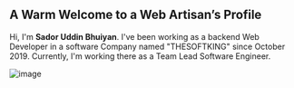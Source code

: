 ## A Warm Welcome to a Web Artisan’s Profile
Hi, I'm **Sador Uddin Bhuiyan**. I've been working as a backend Web Developer in a software Company named "THESOFTKING" since October 2019. Currently, I'm working there as a Team Lead Software Engineer.

![image](https://media2.giphy.com/media/qgQUggAC3Pfv687qPC/giphy.gif)

